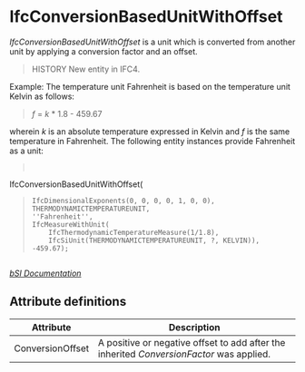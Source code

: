 IfcConversionBasedUnitWithOffset
================================
_IfcConversionBasedUnitWithOffset_ is a unit which is converted from another
unit by applying a conversion factor and an offset.  
  
> HISTORY  New entity in IFC4.  
  
Example: The temperature unit Fahrenheit is based on the temperature unit
Kelvin as follows:  
  
> _f_ = _k_ * 1.8 - 459.67  
  
wherein _k_ is an absolute temperature expressed in Kelvin and _f_ is the same
temperature in Fahrenheit. The following entity instances provide Fahrenheit
as a unit:  
  
>  
> ```  
>  
IfcConversionBasedUnitWithOffset(  
>     IfcDimensionalExponents(0, 0, 0, 0, 1, 0, 0),  
>     THERMODYNAMICTEMPERATUREUNIT,  
>     ''Fahrenheit'',  
>     IfcMeasureWithUnit(  
>         IfcThermodynamicTemperatureMeasure(1/1.8),  
>         IfcSiUnit(THERMODYNAMICTEMPERATUREUNIT, ?, KELVIN)),  
>     -459.67);  
  
> ```  
[ _bSI
Documentation_](https://standards.buildingsmart.org/IFC/DEV/IFC4_2/FINAL/HTML/schema/ifcmeasureresource/lexical/ifcconversionbasedunitwithoffset.htm)


Attribute definitions
---------------------
| Attribute        | Description                                                                              |
|------------------|------------------------------------------------------------------------------------------|
| ConversionOffset | A positive or negative offset to add after the inherited _ConversionFactor_ was applied. |

